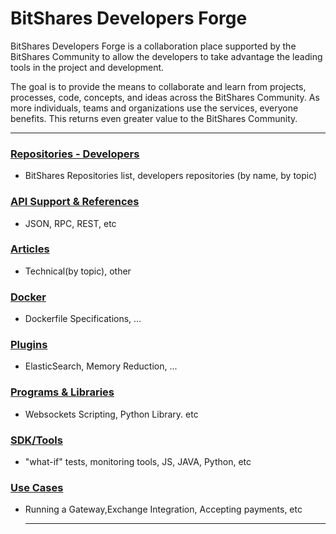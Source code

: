 # BitShares Developers Forge


BitShares Developers Forge is a collaboration place supported by the BitShares Community to allow the developers to take advantage the leading tools in the project and development.

The goal is to provide the means to collaborate and learn from projects, processes, code, concepts, and ideas across the BitShares Community. As more individuals, teams and organizations use the services, everyone benefits. This returns even greater value to the BitShares Community.

***

### [Repositories - Developers](/forge/shared_repo/repo_byname_list.md#developers-github-repositories)
- BitShares Repositories list, developers repositories (by name, by topic)

### [API Support & References](/forge/api_support/README.md#api-support)
- JSON, RPC, REST, etc

###  [Articles](/forge/articles/tech_articles_chronological.md#articles--references)
- Technical(by topic), other
 
### [Docker](/forge/docker/README.md#docker)
- Dockerfile Specifications, ...
 
### [Plugins](/forge/plugins/README.md#plugins)
- ElasticSearch, Memory Reduction, ...

### [Programs & Libraries](/forge/program_libraries/README.md#programs--libraries)
- Websockets Scripting, Python Library. etc

### [SDK/Tools](/forge/sdk_tools/README.md#sdk--tools)
- "what-if" tests, monitoring tools,   JS, JAVA, Python, etc

### [Use Cases](/forge/use_cases/README.md#use-cases)
- Running a Gateway,Exchange Integration, Accepting payments, etc



  ***
  
  
